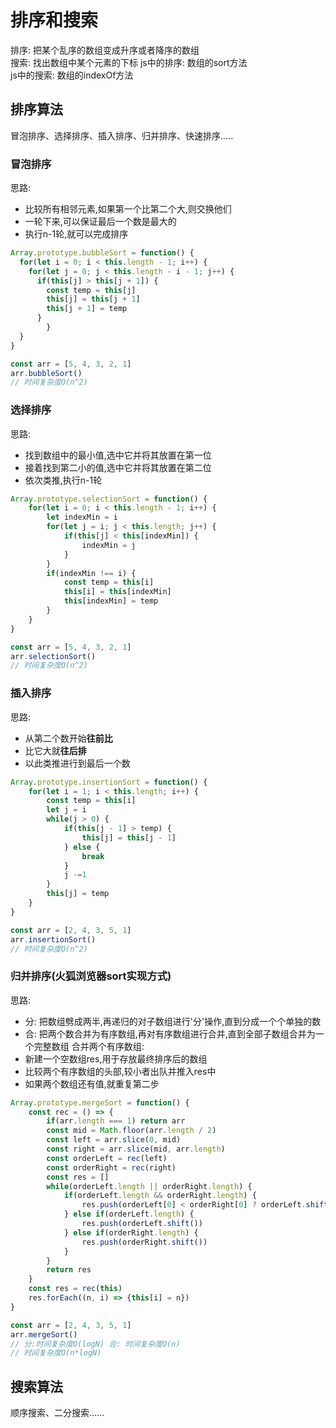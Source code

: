 # 排序和搜索
排序: 把某个乱序的数组变成升序或者降序的数组\
搜索: 找出数组中某个元素的下标
js中的排序: 数组的sort方法\
js中的搜索: 数组的indexOf方法
## 排序算法
冒泡排序、选择排序、插入排序、归并排序、快速排序.....
### 冒泡排序
思路:
- 比较所有相邻元素,如果第一个比第二个大,则交换他们
- 一轮下来,可以保证最后一个数是最大的
- 执行n-1轮,就可以完成排序
```js
Array.prototype.bubbleSort = function() {
  for(let i = 0; i < this.length - 1; i++) {
    for(let j = 0; j < this.length - i - 1; j++) {
      if(this[j] > this[j + 1]) {
        const temp = this[j]
        this[j] = this[j + 1]
        this[j + 1] = temp
      }
		}
  }
}

const arr = [5, 4, 3, 2, 1]
arr.bubbleSort()
// 时间复杂度O(n^2)
```

### 选择排序
思路:
- 找到数组中的最小值,选中它并将其放置在第一位
- 接着找到第二小的值,选中它并将其放置在第二位
- 依次类推,执行n-1轮
```js
Array.prototype.selectionSort = function() {
	for(let i = 0; i < this.length - 1; i++) {
		let indexMin = i
		for(let j = i; j < this.length; j++) {
			if(this[j] < this[indexMin]) {
				indexMin = j
			}
		}
		if(indexMin !== i) {
			const temp = this[i]
			this[i] = this[indexMin]
			this[indexMin] = temp
		}
	}
}

const arr = [5, 4, 3, 2, 1]
arr.selectionSort()
// 时间复杂度O(n^2)
```

### 插入排序
思路:
- 从第二个数开始**往前比**
- 比它大就**往后排**
- 以此类推进行到最后一个数
```js
Array.prototype.insertionSort = function() {
	for(let i = 1; i < this.length; i++) {
		const temp = this[i]
		let j = i
		while(j > 0) {
			if(this[j - 1] > temp) {
				this[j] = this[j - 1]
			} else {
				break
			}
			j -=1
		}
		this[j] = temp
	}
}

const arr = [2, 4, 3, 5, 1]
arr.insertionSort()
// 时间复杂度O(n^2)
```

### 归并排序(火狐浏览器sort实现方式)
思路:
- 分: 把数组劈成两半,再递归的对子数组进行'分'操作,直到分成一个个单独的数
- 合: 把两个数合并为有序数组,再对有序数组进行合并,直到全部子数组合并为一个完整数组
合并两个有序数组:
- 新建一个空数组res,用于存放最终排序后的数组
- 比较两个有序数组的头部,较小者出队并推入res中
- 如果两个数组还有值,就重复第二步
```js
Array.prototype.mergeSort = function() {
	const rec = () => {
		if(arr.length === 1) return arr
		const mid = Math.floor(arr.length / 2)
		const left = arr.slice(0, mid)
		const right = arr.slice(mid, arr.length)
		const orderLeft = rec(left)
		const orderRight = rec(right)
		const res = []
		while(orderLeft.length || orderRight.length) {
			if(orderLeft.length && orderRight.length) {
				res.push(orderLeft[0] < orderRight[0] ? orderLeft.shift() : orderRight.shift())
			} else if(orderLeft.length) {
				res.push(orderLeft.shift())
			} else if(orderRight.length) {
				res.push(orderRight.shift())
			}
		}
		return res
	}
	const res = rec(this)
	res.forEach((n, i) => {this[i] = n})
}

const arr = [2, 4, 3, 5, 1]
arr.mergeSort()
// 分:时间复杂度O(logN) 合: 时间复杂度O(n) 
// 时间复杂度O(n*logN)
```

## 搜索算法
顺序搜索、二分搜索......

